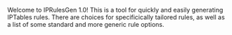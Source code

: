 
Welcome to IPRulesGen 1.0! This is a tool for quickly and easily generating IPTables rules. 
There are choices for specificically tailored rules, as well as a list of some standard 
and more generic rule options.
